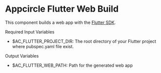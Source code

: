 # Appcircle Flutter Web Build

This component builds a web app with the [Flutter SDK](https://flutter.dev/docs/deployment/web#building-the-app-for-release).

Required Input Variables

- $AC_FLUTTER_PROJECT_DIR: The root directory of your Flutter project where pubspec.yaml file exist.

Output Variables

- $AC_FLUTTER_WEB_PATH: Path for the generated web app
